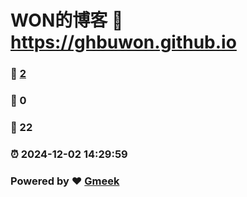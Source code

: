 # WON的博客 :link: https://ghbuwon.github.io 
### :page_facing_up: [2](https://ghbuwon.github.io/tag.html) 
### :speech_balloon: 0 
### :hibiscus: 22 
### :alarm_clock: 2024-12-02 14:29:59 
### Powered by :heart: [Gmeek](https://github.com/Meekdai/Gmeek)
